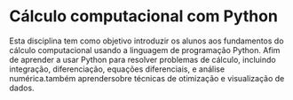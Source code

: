 # Cálculo computacional com Python

Esta disciplina tem como objetivo introduzir os alunos aos fundamentos do cálculo computacional usando a linguagem de programação Python. Afim de aprender a usar Python para resolver problemas de cálculo, incluindo integração, diferenciação, equações diferenciais, e análise numérica.também aprendersobre técnicas de otimização e visualização de dados.


